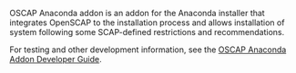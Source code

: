 OSCAP Anaconda addon is an addon for the Anaconda installer that integrates
OpenSCAP to the installation process and allows installation of system following
some SCAP-defined restrictions and recommendations.

For testing and other development information, see the [OSCAP Anaconda Addon Developer Guide](https://github.com/OpenSCAP/oscap-anaconda-addon/blob/master/docs/manual/developer_guide.adoc).
